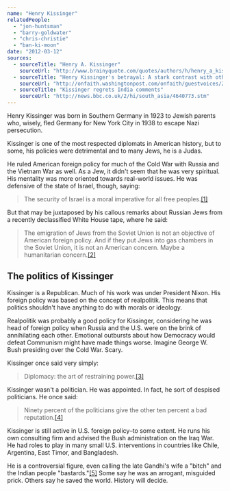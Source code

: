 ```yaml
---
name: "Henry Kissinger"
relatedPeople:
  - "jon-huntsman"
  - "barry-goldwater"
  - "chris-christie"
  - "ban-ki-moon"
date: "2012-03-12"
sources:
  - sourceTitle: "Henry A. Kissinger"
    sourceUrl: "http://www.brainyquote.com/quotes/authors/h/henry_a_kissinger_2.html"
  - sourceTitle: "Henry Kissinger's betrayal: A stark contrast with other American Jews in public life"
    sourceUrl: "http://onfaith.washingtonpost.com/onfaith/guestvoices/2010/12/henry_kissingers_betrayal_a_stark_contrast_with_other_american_jews_in_public_life.html"
  - sourceTitle: "Kissinger regrets India comments"
    sourceUrl: "http://news.bbc.co.uk/2/hi/south_asia/4640773.stm"
---
```


Henry Kissinger was born in Southern Germany in 1923 to Jewish parents who, wisely, fled Germany for New York City in 1938 to escape Nazi persecution.

Kissinger is one of the most respected diplomats in American history, but to some, his policies were detrimental and to many Jews, he is a Judas.

He ruled American foreign policy for much of the Cold War with Russia and the Vietnam War as well. As a Jew, it didn't seem that he was very spiritual. His mentality was more oriented towards real-world issues. He was defensive of the state of Israel, though, saying:

>The security of Israel is a moral imperative for all free peoples.<a class="source-citation" href="#http://www.brainyquote.com/quotes/authors/h/henry_a_kissinger_2.html" title="Henry A. Kissinger">[1]</a>

But that may be juxtaposed by his callous remarks about Russian Jews from a recently declassified White House tape, where he said:

>The emigration of Jews from the Soviet Union is not an objective of American foreign policy. And if they put Jews into gas chambers in the Soviet Union, it is not an American concern. Maybe a humanitarian concern.<a class="source-citation" href="#http://onfaith.washingtonpost.com/onfaith/guestvoices/2010/12/henry_kissingers_betrayal_a_stark_contrast_with_other_american_jews_in_public_life.html" title="Henry Kissinger&apos;s betrayal: A stark contrast with other American Jews in public life">[2]</a>

## The politics of Kissinger

Kissinger is a Republican. Much of his work was under President Nixon. His foreign policy was based on the concept of realpolitik. This means that politics shouldn't have anything to do with morals or ideology.

Realpolitik was probably a good policy for Kissinger, considering he was head of foreign policy when Russia and the U.S. were on the brink of annihilating each other. Emotional outbursts about how Democracy would defeat Communism might have made things worse. Imagine George W. Bush presiding over the Cold War. Scary.

Kissinger once said very simply:

>Diplomacy: the art of restraining power.<a class="source-citation" href="#http://www.brainyquote.com/quotes/authors/h/henry_a_kissinger_2.html" title="Henry A. Kissinger">[3]</a>

Kissinger wasn't a politician. He was appointed. In fact, he sort of despised politicians. He once said:

>Ninety percent of the politicians give the other ten percent a bad reputation.<a class="source-citation" href="#http://www.brainyquote.com/quotes/authors/h/henry_a_kissinger_2.html" title="Henry A. Kissinger">[4]</a>

Kissinger is still active in U.S. foreign policy–to some extent. He runs his own consulting firm and advised the Bush administration on the Iraq War. He had roles to play in many small U.S. interventions in countries like Chile, Argentina, East Timor, and Bangladesh.

He is a controversial figure, even calling the late Gandhi's wife a "bitch" and the Indian people "bastards."<a class="source-citation" href="#http://news.bbc.co.uk/2/hi/south_asia/4640773.stm" title="Kissinger regrets India comments">[5]</a> Some say he was an arrogant, misguided prick. Others say he saved the world. History will decide.